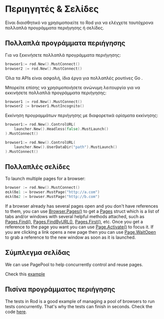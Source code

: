# Περιηγητές & Σελίδες

Είναι διαισθητικό να χρησιμοποιείτε το Rod για να ελέγχετε ταυτόχρονα πολλαπλά προγράμματα περιήγησης ή σελίδες.

## Πολλαπλά προγράμματα περιήγησης

Για να ξεκινήσετε πολλαπλά προγράμματα περιήγησης:

```go
browser1:= rod.New().MustConnect()
browser2 := rod.New().MustConnect()
```

Όλα τα APIs είναι ασφαλή, ίδια έργα για πολλαπλές ρουτίνες Go .

Μπορείτε επίσης να χρησιμοποιήσετε ανώνυμη λειτουργία για να εκκινήσετε πολλαπλά προγράμματα περιήγησης:

```go
browser1 := rod.New().MustConnect()
browser2 := browser1.MustIncognito()
```

Εκκίνηση προγραμμάτων περιήγησης με διαφορετικά ορίσματα εκκίνησης:

```go
browser1:= rod.New().ControlURL(
    launcher.New().Headless(false).MustLaunch()
).MustConnect()

browser1:= rod.New().ControlURL(
    launcher.New().UserDataDir("path").MustLaunch()
).MustConnect()
```

## Πολλαπλές σελίδες

To launch multiple pages for a browser:

```go
browser := rod.New().MustConnect()
σελίδα1 := browser.MustPage("http://a.com")
σελίδα2 := browser.MustPage("http://b.com")
```

If a browser already has several pages open and you don't have references to them, you can use [Browser.Pages()](https://pkg.go.dev/github.com/go-rod/rod#Browser.Pages) to get a [Pages](https://pkg.go.dev/github.com/go-rod/rod#Pages) struct which is a list of tabs and/or windows with several helpful methods attached, such as [Pages.Find()](https://pkg.go.dev/github.com/go-rod/rod#Pages.Find), [Pages.FindByURL()](https://pkg.go.dev/github.com/go-rod/rod#Pages.FindByURL), [Pages.First()](https://pkg.go.dev/github.com/go-rod/rod#Pages.First), etc. Once you get a reference to the page you want you can use [Page.Activate()](https://pkg.go.dev/github.com/go-rod/rod#Page.Activate) to focus it. If you are clicking a link opens a new page then you can use [Page.WaitOpen](https://pkg.go.dev/github.com/go-rod/rod#Page.WaitOpen) to grab a reference to the new window as soon as it is launched.

## Σύμπλεγμα σελίδας

We can use PagePool to help concurrently control and reuse pages.

Check this [example](https://github.com/go-rod/rod/blob/46baf3aad803ed5cd8671aa325cbae4e297a89a4/examples_test.go#L533)

## Πισίνα προγράμματος περιήγησης

The tests in Rod is a good example of managing a pool of browsers to run tests concurrently. That's why the tests can finish in seconds. Check the code [here](https://github.com/go-rod/rod/blob/46baf3aad803ed5cd8671aa325cbae4e297a89a4/setup_test.go#L59).
